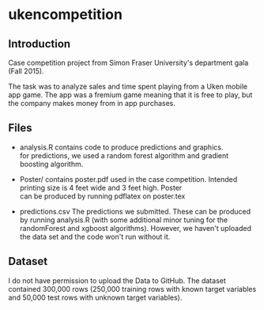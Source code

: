 # ukencompetition

## Introduction

Case competition project from Simon Fraser University's department gala (Fall
2015).

The task was to analyze sales and time spent playing from a Uken mobile app
game. The app was a fremium game meaning that it is free to play, but the
company makes money from in app purchases.

## Files

* analysis.R		contains code to produce predictions and graphics.		
			for predictions, we used a random forest algorithm
			and gradient boosting algorithm.

* Poster/		contains poster.pdf used in the case competition. Intended
			printing size is 4 feet wide and 3 feet high. Poster	
			can be produced by running pdflatex on poster.tex

* predictions.csv	The predictions we submitted. These can be produced 
			by running analysis.R (with some additional minor tuning 
			for the randomForest and xgboost algorithms). However,
			we haven't uploaded the data set and the code won't run
			without it.

## Dataset

I do not have permission to upload the Data to GitHub. The dataset contained
300,000 rows (250,000 training rows with known target variables and 50,000 test
rows with unknown target variables).
